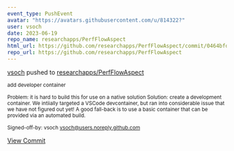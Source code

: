 ```yaml
---
event_type: PushEvent
avatar: "https://avatars.githubusercontent.com/u/814322?"
user: vsoch
date: 2023-06-19
repo_name: researchapps/PerfFlowAspect
html_url: https://github.com/researchapps/PerfFlowAspect/commit/0464bfd4b5d0b7653b487fbbb359382355b19c0e
repo_url: https://github.com/researchapps/PerfFlowAspect
---
```


<a href='https://github.com/vsoch' target='_blank'>vsoch</a> pushed to <a href='https://github.com/researchapps/PerfFlowAspect' target='_blank'>researchapps/PerfFlowAspect</a>

<small>add developer container

Problem: it is hard to build this for use on a native solution
Solution: create a development container. We intiially targeted a VSCode
devcontainer, but ran into considerable issue that we have not figured out
yet! A good fall-back is to use a basic container that can be provided
via an automated build.

Signed-off-by: vsoch <vsoch@users.noreply.github.com></small>

<a href='https://github.com/researchapps/PerfFlowAspect/commit/0464bfd4b5d0b7653b487fbbb359382355b19c0e' target='_blank'>View Commit</a>
